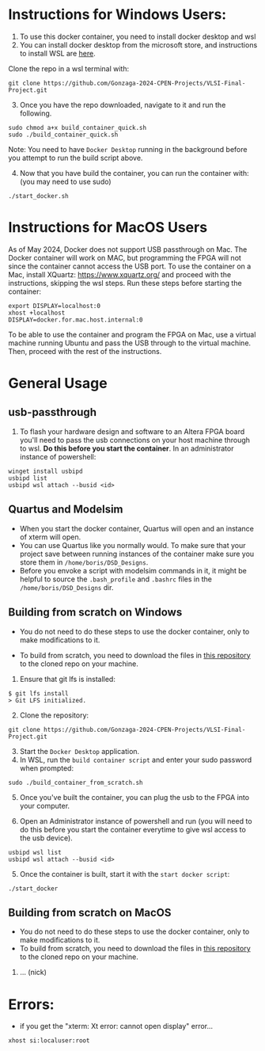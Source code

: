 # Instructions for Windows Users:

1. To use this docker container, you need to install docker desktop and wsl
2. You can install docker desktop from the microsoft store, and instructions to install WSL are [here].

Clone the repo in a wsl terminal with:
```shell
git clone https://github.com/Gonzaga-2024-CPEN-Projects/VLSI-Final-Project.git
```

3. Once you have the repo downloaded, navigate to it and run the following.
```shell
sudo chmod a+x build_container_quick.sh
sudo ./build_container_quick.sh
```

Note: You need to have `Docker Desktop` running in the background before you attempt to
      run the build script above.

4. Now that you have build the container, you can run the container with: (you may need to use sudo)
```shell
./start_docker.sh
```

# Instructions for MacOS Users
As of May 2024, Docker does not support USB passthrough on Mac. The Docker container will work on MAC, but programming the FPGA will not since the container cannot access the USB port. To use the container on a Mac, install XQuartz: https://www.xquartz.org/  and proceed with the instructions, skipping the wsl steps.
Run these steps before starting the container:
```shell
export DISPLAY=localhost:0
xhost +localhost
DISPLAY=docker.for.mac.host.internal:0
```

To be able to use the container and program the FPGA on Mac, use a virtual machine running Ubuntu and pass the USB through to the virtual machine. Then, proceed with the rest of the instructions.  


# General Usage

## usb-passthrough
1. To flash your hardware design and software to an Altera FPGA board you'll need to pass the usb
   connections on your host machine through to wsl. **Do this before you start the container**.
In an administrator instance of powershell:
```shell
winget install usbipd
usbipd list
usbipd wsl attach --busid <id>
```

## Quartus and Modelsim
- When you start the docker container, Quartus will open and an instance of xterm will open. 
- You can use Quartus like you normally would. To make sure that your project save between
  running instances of the container make sure you store them in `/home/boris/DSD_Designs`.
- Before you envoke a script with modelsim commands in it, it might be helpful to source
  the `.bash_profile` and `.bashrc` files in the `/home/boris/DSD_Designs` dir.

## Building from scratch on Windows
- You do not need to do these steps to use the docker container, only to make modifications to it.

- To build from scratch, you need to download the files in [this repository] to the cloned repo on 
  your machine.

1. Ensure that git lfs is installed:
```shell
$ git lfs install
> Git LFS initialized.
```

2. Clone the repository:
```shell
git clone https://github.com/Gonzaga-2024-CPEN-Projects/VLSI-Final-Project.git
```

3. Start the `Docker Desktop` application.
4. In WSL, run the `build container script` and enter your sudo password when prompted:
```shell
sudo ./build_container_from_scratch.sh
```

5. Once you've built the container, you can plug the usb to the FPGA into your computer.

6. Open an Administrator instance of powershell and run (you will need to do this before
you start the container everytime to give wsl access to the usb device).
```shell
usbipd wsl list
usbipd wsl attach --busid <id>
```

5. Once the container is built, start it with the `start docker script`:
```shell
./start_docker
```

## Building from scratch on MacOS
- You do not need to do these steps to use the docker container, only to make modifications to it.
- To build from scratch, you need to download the files in [this repository] to the cloned repo on 
  your machine.
1. ... (nick)

# Errors:

- if you get the "xterm: Xt error: cannot open display" error...

```shell
xhost si:localuser:root
```

[here]:https://learn.microsoft.com/en-us/windows/wsl/install
[this repository]:https://drive.google.com/drive/folders/1c2Sim5qkLjLW3gy5qTacGj383V3qEaad?usp=sharing
